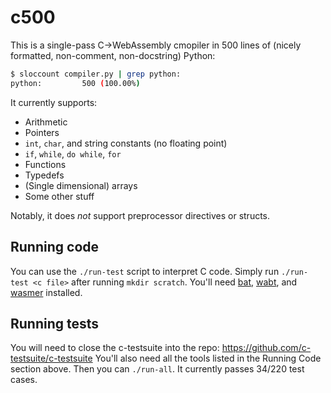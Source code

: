 # c500

This is a single-pass C→WebAssembly cmopiler in 500 lines of (nicely formatted, non-comment, non-docstring) Python:

```bash
$ sloccount compiler.py | grep python:
python:         500 (100.00%)
```

It currently supports:
* Arithmetic
* Pointers
* `int`, `char`, and string constants (no floating point)
* `if`, `while`, `do while`, `for`
* Functions
* Typedefs
* (Single dimensional) arrays
* Some other stuff

Notably, it does *not* support preprocessor directives or structs.

## Running code
You can use the `./run-test` script to interpret C code. Simply run `./run-test <c file>` after running `mkdir scratch`.
You'll need [bat](https://github.com/sharkdp/bat), [wabt](https://github.com/WebAssembly/wabt), and [wasmer](https://wasmer.io/) installed.

## Running tests
You will need to close the c-testsuite into the repo: https://github.com/c-testsuite/c-testsuite
You'll also need all the tools listed in the Running Code section above.
Then you can `./run-all`. It currently passes 34/220 test cases.
